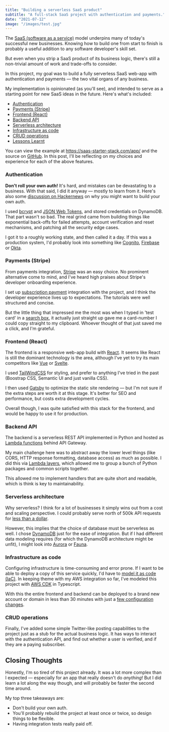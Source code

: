 ```yaml
---
title: "Building a serverless SaaS product"
subtitle: "A full-stack SaaS project with authentication and payments."
date: "2021-07-12"
image: "/images/test.jpg"
---
```


The [SaaS (software as a service)](https://en.wikipedia.org/wiki/Software_as_a_service) model underpins many of today's successful new businesses. Knowing how to build one from start to finish is probably a useful addition to any software developer's skill set.

But even when you strip a SaaS product of its business logic, there's still a non-trivial amount of work and trade-offs to consider.

In this project, my goal was to build a fully serverless SaaS web-app with authentication and payments — the two vital organs of any business.

My implementation is opinionated (as you'll see), and intended to serve as a starting point for new SaaS ideas in the future. Here's what's included:

- [Authentication](#authentication)
- [Payments (Stripe)](#payments-stripe)
- [Frontend (React)](#frontend-react)
- [Backend API](#backend-api)
- [Serverless architecture](#serverless-architecture)
- [Infrastructure as code](#infrastructure-as-code)
- [CRUD operations](#crud-operations)
- [Lessons Learnt](#lessons-learnt)

You can view the example at https://saas-starter-stack.com/app/ and the source on [GitHub](https://github.com/pixegami/saas-starter). In this post, I'll be reflecting on my choices and experience for each of the above features.

### Authentication

**Don't roll your own auth!** It's hard, and mistakes can be devastating to a business. With that said, I did it anyway — mostly to learn from it. Here's also some [discussion on Hackernews](https://news.ycombinator.com/item?id=22001918) on why you might want to build your own auth.

I used [bcrypt](https://codahale.com/how-to-safely-store-a-password/) and [JSON Web Tokens](https://jwt.io/), and stored credentials on DynamoDB. That part wasn't so bad. The real grind came from building things like exponential back-offs for failed attempts, account verification and reset mechanisms, and patching all the security edge cases.

I got it to a roughly working state, and then called it a day. If this was a production system, I'd probably look into something like [Cognito](https://aws.amazon.com/cognito/), [Firebase](https://firebase.google.com/products/auth) or [Okta](https://www.okta.com/).

### Payments (Stripe)

From payments integration, [Stripe](https://stripe.com) was an easy choice. No prominent alternative come to mind, and I've heard high praises about Stripe's developer onboarding experience.

I set up [subscription payment](https://stripe.com/en-au/billing) integration with the project, and I think the developer experience lives up to expectations. The tutorials were well structured and concise.

But the little thing that impressed me the most was when I typed in 'test card' in a [search box](https://stripe.com/docs/testing), it actually just straight up gave me a card-number I could copy straight to my clipboard. Whoever thought of that just saved me a click, and I'm grateful.

### Frontend (React)

The frontend is a responsive web-app build with [React](https://reactjs.org/). It seems like React is still the dominant technology is the area, although I've yet to try its main competitors like [Vue](https://vuejs.org/) or [Svelte](https://svelte.dev/).

I used [TailWindCSS](https://tailwindcss.com/) for styling, and prefer to anything I've tried in the past (Boostrap CSS, Semantic UI and just vanilla CSS).

I then used [Gatsby](https://www.gatsbyjs.com/) to optimize the static site rendering — but I'm not sure if the extra steps are worth it at this stage. It's better for SEO and performance, but costs extra development cycles.

Overall though, I was quite satisfied with this stack for the frontend, and would be happy to use it for production.

### Backend API

The backend is a serverless REST API implemented in Python and hosted as [Lambda functions](https://aws.amazon.com/lambda/) behind API Gateway.

My main challenge here was to abstract away the lower level things (like CORS, HTTP response formatting, database access) as much as possible. I did this via [Lambda layers](https://docs.aws.amazon.com/lambda/latest/dg/configuration-layers.html), which allowed me to group a bunch of Python packages and common scripts together.

This allowed me to implement handlers that are quite short and readable, which is think is key to maintainability.

### Serverless architecture

Why serverless? I think for a lot of businesses it simply wins out from a cost and scaling perspective. I could probably serve north of 500k API requests for [less than a dollar](https://aws.amazon.com/lambda/pricing/).

However, this implies that the choice of database must be serverless as well. I chose [DynamoDB](https://aws.amazon.com/dynamodb/) just for the ease of integration. But if I had different data modeling requires (for which the DynamoDB architecture might be unfit), I might look into [Aurora](https://aws.amazon.com/rds/aurora/) or [Fauna](https://fauna.com/).

### Infrastructure as code

Configuring infrastructure is time-consuming and error prone. If I want to be able to deploy a copy of this service quickly, I'd have to [model it as code (IaC)](https://en.wikipedia.org/wiki/Infrastructure_as_code). In keeping theme with my AWS integration so far, I've modeled this project with [AWS CDK](https://docs.aws.amazon.com/cdk/latest/guide/home.html) in Typescript.

With this the entire frontend and backend can be deployed to a brand new account or domain in less than 30 minutes with just a [few configuration changes](https://github.com/pixegami/saas-starter/blob/master/saas-infrastructure/service.config.json).

### CRUD operations

Finally, I've added some simple Twitter-like posting capabilities to the project just as a stub for the actual business logic. It has ways to interact with the authentication API, and find out whether a user is verified, and if they are a paying subscriber.

## Closing Thoughts

Honestly, I'm so tired of this project already. It was a lot more complex than I expected — especially for an app that really doesn't do _anything_! But I did learn a lot along the way though, and will probably be faster the second time around.

My top three takeaways are:

- Don't build your own auth.
- You'll probably rebuild the project at least once or twice, so design things to be flexible.
- Having integration tests really paid off.

